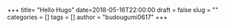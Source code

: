 +++
title= "Hello Hugo"
date=2018-05-16T22:00:00
draft = false
slug = ""
categories = []
tags = []
author = "budougumi0617"
+++


